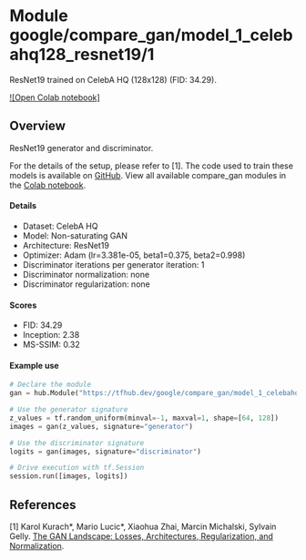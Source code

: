 # Module google/compare_gan/model_1_celebahq128_resnet19/1
ResNet19 trained on CelebA HQ (128x128) (FID: 34.29).

<!-- module-type: image-generator -->
<!-- asset-path: legacy -->
<!-- network-architecture: ResNet19 -->
<!-- dataset: CelebA HQ -->
<!-- fine-tunable: false -->
<!-- format: hub -->


[![Open Colab notebook]](https://colab.research.google.com/github/google/compare_gan/blob/v2/compare_gan/src/tfhub_models.ipynb)

## Overview

ResNet19 generator and discriminator.

For the details of the setup, please refer to [1].
The code used to train these models is available on
[GitHub](https://github.com/google/compare_gan).
View all available compare_gan modules in the [Colab notebook](https://colab.research.google.com/github/google/compare_gan/blob/v2/compare_gan/src/tfhub_models.ipynb).

#### Details

* Dataset: CelebA HQ
* Model: Non-saturating GAN
* Architecture: ResNet19
* Optimizer: Adam (lr=3.381e-05, beta1=0.375, beta2=0.998)
* Discriminator iterations per generator iteration: 1
* Discriminator normalization: none
* Discriminator regularization: none

#### Scores

* FID: 34.29
* Inception: 2.38
* MS-SSIM: 0.32

#### Example use
```python
# Declare the module
gan = hub.Module("https://tfhub.dev/google/compare_gan/model_1_celebahq128_resnet19/1")

# Use the generator signature
z_values = tf.random_uniform(minval=-1, maxval=1, shape=[64, 128])
images = gan(z_values, signature="generator")

# Use the discriminator signature
logits = gan(images, signature="discriminator")

# Drive execution with tf.Session
session.run([images, logits])
```

## References

[1] Karol Kurach*, Mario Lucic*, Xiaohua Zhai, Marcin Michalski, Sylvain Gelly.
[The GAN Landscape: Losses, Architectures, Regularization, and Normalization](https://arxiv.org/abs/1807.04720).
